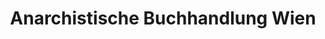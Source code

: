---
title: "Anarchistische Buchhandlung Wien"
url: /wien/anarchistische-buchhandlung-wien/
shop: Bücher
---